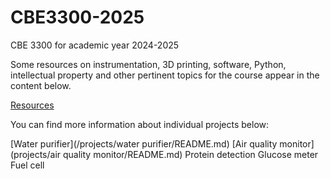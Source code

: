 # CBE3300-2025
CBE 3300 for academic year 2024-2025

Some resources on instrumentation, 3D printing, software, Python, intellectual property and other pertinent topics for the course appear in the content below.

[Resources](quickref.md)

You can find more information about individual projects below:

[Water purifier](/projects/water purifier/README.md)
[Air quality monitor](projects/air quality monitor/README.md)
Protein detection
Glucose meter
Fuel cell
